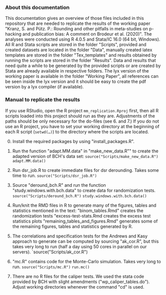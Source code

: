 ### About this documentation
This documentation gives an overview of those files included in this repository that are needed to replicate the results of the working paper "Kranz, S. and Pütz. P.: Rounding and other pitfalls in meta-studies on p-hacking and publication bias: A comment on Brodeur et al. (2020)".
The analyses were conducted using R 4.0.5 and Stata/IC 16.0 (64 bit, Windows). All R and Stata scripts are stored in the folder "Scripts", provided and created datasets are located in the folder "Data", manually created latex templates are stored in the folder "Tex_templates" and results obtained by running the scripts are stored in the folder "Results". Data and results that need quite a while to be generated by the provided scripts or are created by Stata are already available in respective folders. 
The lyx version of the working paper is available in the folder "Working Paper", all references can be seen inside the lyx version and it should be easy to create the pdf version by a lyx compiler (if available). 

### Manual to replicate the results
If you use RStudio, open the R project 
`mm_replication.Rproj` first, then all R scripts loaded into this project should run as they are. Adjustments of the paths should be only necessary for the do-files (see 6. and 7.)
If you do not use an R project, you have to set your working directory at the beginning of each R script (`setwd(…)`) to the directory where the scripts are located.

0. Install the required packages by using "install_packages.R".

1. Run the function "adapt.MM.data" in "make_new_data.R"" to create the adapted version of BCH's data set:
`source("Scripts/make_new_data.R")`
`adapt.MM.data()`

2. Run dsr_job.R to create immediate files for dsr derounding. Takes some time to run.
`source("Scripts/dsr_job.R")`

3. Source "deround_bch.R" and run the function "study.windows.with.bch.data" to create data for randomization tests.
`source("Scripts/deround_bch.R")`
`study.windows.with.bch.data()`

4. Run/knit the RMD files in R to generate many of the figures, tables and statistics mentioned in the text:
"binom_tables.Rmd" creates the randomization tests
"excess-test-stats.Rmd creates the excess test statistics plots
"remaining_tables_and_figures.Rmd" generates some of the remaining figures, tables and statistics generated by R.

5. The correlations and specification tests for the Andrews and Kasy approach to generate can be computed by sourcing "ak_cor.R", but this takes very long to run (half a day using 50 cores in parallel on our servers).
`source("Scripts/ak_cor.R")

6. "mc.R" contains code for the Monte-Carlo simulation. Takes very long to run.
`source("Scripts/mc.R")`
`run.mc()`

7. There are no R files for the caliper tests. We used the stata code provided by BCH with slight amendments ("wp_caliper_tables.do"). Adjust working directories whenever the command "cd" is used.

